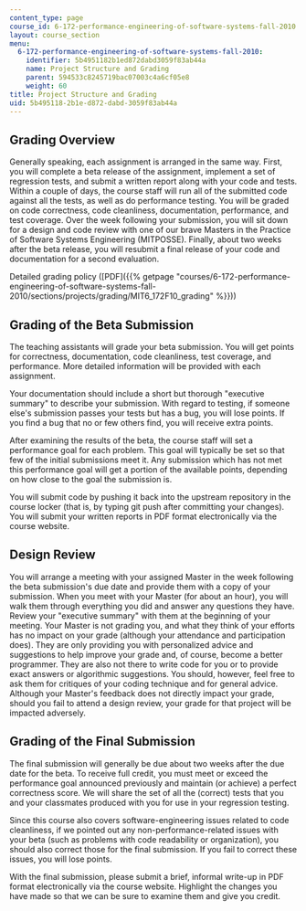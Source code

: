 ```yaml
---
content_type: page
course_id: 6-172-performance-engineering-of-software-systems-fall-2010
layout: course_section
menu:
  6-172-performance-engineering-of-software-systems-fall-2010:
    identifier: 5b4951182b1ed872dabd3059f83ab44a
    name: Project Structure and Grading
    parent: 594533c8245719bac07003c4a6cf05e8
    weight: 60
title: Project Structure and Grading
uid: 5b495118-2b1e-d872-dabd-3059f83ab44a
---
```


Grading Overview
----------------

Generally speaking, each assignment is arranged in the same way. First, you will complete a beta release of the assignment, implement a set of regression tests, and submit a written report along with your code and tests. Within a couple of days, the course staff will run all of the submitted code against all the tests, as well as do performance testing. You will be graded on code correctness, code cleanliness, documentation, performance, and test coverage. Over the week following your submission, you will sit down for a design and code review with one of our brave Masters in the Practice of Software Systems Engineering (MITPOSSE). Finally, about two weeks after the beta release, you will resubmit a final release of your code and documentation for a second evaluation.

Detailed grading policy ([PDF]({{% getpage "courses/6-172-performance-engineering-of-software-systems-fall-2010/sections/projects/grading/MIT6_172F10_grading" %}}))

Grading of the Beta Submission
------------------------------

The teaching assistants will grade your beta submission. You will get points for correctness, documentation, code cleanliness, test coverage, and performance. More detailed information will be provided with each assignment.

Your documentation should include a short but thorough "executive summary" to describe your submission. With regard to testing, if someone else's submission passes your tests but has a bug, you will lose points. If you find a bug that no or few others find, you will receive extra points.

After examining the results of the beta, the course staff will set a performance goal for each problem. This goal will typically be set so that few of the initial submissions meet it. Any submission which has not met this performance goal will get a portion of the available points, depending on how close to the goal the submission is.

You will submit code by pushing it back into the upstream repository in the course locker (that is, by typing git push after committing your changes). You will submit your written reports in PDF format electronically via the course website.

Design Review
-------------

You will arrange a meeting with your assigned Master in the week following the beta submission's due date and provide them with a copy of your submission. When you meet with your Master (for about an hour), you will walk them through everything you did and answer any questions they have. Review your "executive summary" with them at the beginning of your meeting. Your Master is not grading you, and what they think of your efforts has no impact on your grade (although your attendance and participation does). They are only providing you with personalized advice and suggestions to help improve your grade and, of course, become a better programmer. They are also not there to write code for you or to provide exact answers or algorithmic suggestions. You should, however, feel free to ask them for critiques of your coding technique and for general advice. Although your Master's feedback does not directly impact your grade, should you fail to attend a design review, your grade for that project will be impacted adversely.

Grading of the Final Submission
-------------------------------

The final submission will generally be due about two weeks after the due date for the beta. To receive full credit, you must meet or exceed the performance goal announced previously and maintain (or achieve) a perfect correctness score. We will share the set of all the (correct) tests that you and your classmates produced with you for use in your regression testing.

Since this course also covers software-engineering issues related to code cleanliness, if we pointed out any non-performance-related issues with your beta (such as problems with code readability or organization), you should also correct those for the final submission. If you fail to correct these issues, you will lose points.

With the final submission, please submit a brief, informal write-up in PDF format electronically via the course website. Highlight the changes you have made so that we can be sure to examine them and give you credit.